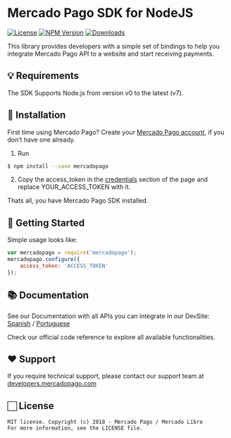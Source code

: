 # Mercado Pago SDK for NodeJS

[![License](https://img.shields.io/apm/l/vim-mode)](https://github.com/mercadopago/dx-nodejs)
[![NPM Version](https://img.shields.io/npm/v/mercadopago.svg)](http://npmjs.com/package/mercadopago)
[![Downloads](https://img.shields.io/npm/dt/mercadopago.svg)](http://npmjs.com/package/mercadopago)
 
This library provides developers with a simple set of bindings to help you integrate Mercado Pago API to a website and start receiving payments.

## 💡 Requirements

The SDK Supports Node.js from version v0 to the latest (v7).

## 📲 Installation 

First time using Mercado Pago? Create your [Mercado Pago account](https://www.mercadopago.com), if you don’t have one already.

1. Run
```sh
$ npm install --save mercadopago
```

2. Copy the access_token in the [credentials](https://www.mercadopago.com/mlb/account/credentials) section of the page and replace YOUR_ACCESS_TOKEN with it.

Thats all, you have Mercado Pago SDK installed.

## 🌟 Getting Started

  Simple usage looks like:

```javascript
var mercadopago = require('mercadopago');
mercadopago.configure({
    access_token: 'ACCESS_TOKEN'
});
```

## 📚 Documentation 

See our Documentation with all APIs you can integrate in our DevSite: [Spanish](https://www.mercadopago.com.ar/developers/es/guides/payments/api/introduction/) / [Portuguese](https://www.mercadopago.com.br/developers/pt/guides/payments/api/introduction/)

Check our official code reference to explore all available functionalities.

## ❤️ Support 

If you require technical support, please contact our support team at [developers.mercadopago.com](https://developers.mercadopago.com)

## 🏻 License 

```
MIT license. Copyright (c) 2018 - Mercado Pago / Mercado Libre 
For more information, see the LICENSE file.
```

